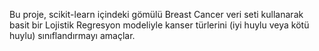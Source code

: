 Bu proje, scikit-learn içindeki gömülü Breast Cancer veri seti kullanarak basit bir Lojistik Regresyon modeliyle kanser türlerini (iyi huylu veya kötü huylu) sınıflandırmayı amaçlar.
